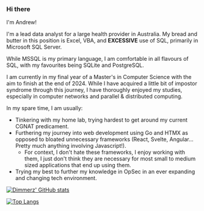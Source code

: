 ### Hi there

I'm Andrew!

I'm a lead data analyst for a large health provider in Australia. My bread and butter in this position is Excel, VBA, and **EXCESSIVE** use of SQL, primarily in Microsoft SQL Server.

While MSSQL is my primary language, I am comfortable in all flavours of SQL, with my favourites being SQLite and PostgreSQL.

I am currently in my final year of a Master's in Computer Science with the aim to finish at the end of 2024.
While I have acquired a little bit of impostor syndrome through this journey, I have thoroughly enjoyed my studies, especially in computer networks and parallel & distributed computing.

In my spare time, I am usually:
- Tinkering with my home lab, trying hardest to get around my current CGNAT predicament.
- Furthering my journey into web development using Go and HTMX as opposed to bloated unnecessary frameworks (React, Svelte, Angular... Pretty much anything involving Javascript!).
  - For context, I don't hate these frameworks, I enjoy working with them, I just don't think they are necessary for most small to medium sized applications that end up using them.
- Trying my best to further my knowledge in OpSec in an ever expanding and changing tech environment.

[![Dimmerz' GitHub stats](https://github-stats-xi-blond.vercel.app/api?username=dimmerz92&show_icons=true&theme=transparent)](https://github-stats-xi-blond.vercel.app/)

[![Top Langs](https://github-stats-xi-blond.vercel.app/api/top-langs/?username=dimmerz92&layout=compact&exclude_repo=github-stats&hide=jupyter%20notebook,html,css&theme=transparent)](https://github-stats-xi-blond.vercel.app/)
